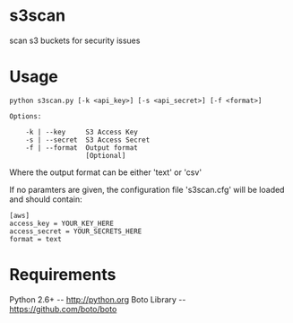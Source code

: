 s3scan
======

scan s3 buckets for security issues

Usage
=====

    python s3scan.py [-k <api_key>] [-s <api_secret>] [-f <format>]

    Options:

        -k | --key     S3 Access Key
        -s | --secret  S3 Access Secret
        -f | --format  Output format
                       [Optional]

Where the output format can be either 'text' or 'csv'

If no paramters are given, the configuration file 's3scan.cfg' will
be loaded and should contain:

    [aws]
    access_key = YOUR_KEY_HERE
    access_secret = YOUR_SECRETS_HERE
    format = text

Requirements
============

Python 2.6+  -- http://python.org
Boto Library -- https://github.com/boto/boto